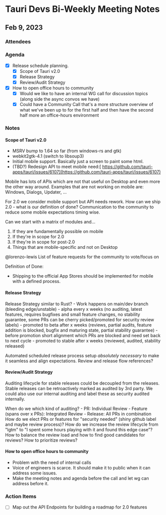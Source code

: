 # Tauri Devs Bi-Weekly Meeting Notes

## Feb 9, 2023

### Attendees

### Agenda

-   [x] Release schedule planning.
    -   [x] Scope of Tauri v2.0
    -   [x] Release Strategy
    -   [x] Review/Audit Strategy
-   [x] How to open office hours to community
    -   [x] Would we like to have an internal WG call for discussion topics
            (along side the async convos we have)
    -   [x] Could have a Community Call that's a more structure overview of what
            we've been up to for the first half and then have the second half
            more an office-hours environment

### Notes

#### Scope of Tauri v2.0

-   MSRV bump to 1.64 so far (from windows-rs and gtk)
-   webkit2gtk-4.1 (switch to libsoup3)
-   Initial mobile support. Basically just a screen to paint some html.
-   (TBD?) Redesign API to meet mobile
    need:[ https://github.com/tauri-apps/tauri/issues/6107](https://github.com/tauri-apps/tauri/issues/6107)

Mobile has lots of APIs which are not that useful on Desktop and even more the
other way around. Examples that are not working on mobile are: Windows, Dialogs,
Updater, ...

For 2.0 we consider mobile support but API needs rework. How can we ship 2.0 -
what is our definition of done? Communication to the community to reduce some
mobile expectations timing wise.

Can we start with a matrix of modules and...

1. If they are fundamentally possible on mobile
2. If they're in scope for 2.0
3. If they're in scope for post-2.0
4. Things that are mobile-specific and not on Desktop

@lorenzo-lewis List of feature requests for the community to vote/focus on

Definition of Done:

-   Shipping to the official App Stores should be implemented for mobile with a
    defined process.

#### Release Strategy

Release Strategy similar to Rust? - Work happens on main/dev branch (bleeding
edge/unstable) - alpha every x weeks (no auditing, latest features, requires
bugfixes and small feature changes, no stability guarantee, some PRs can be
cherry picked/promoted for security review labels) - promoted to beta after x
weeks (reviews, partial audits, feature addition is blocked, bugfix and maturing
state, partial stability guarantee) - before promotion short alignment which PRs
are blocked and need set back to next cycle - promoted to stable after x weeks
(reviewed, audited, stability released)

Automated scheduled release process setup _absolutely necessary_ to make it
seamless and align expectations. Review and release flow references?

#### Review/Audit Strategy

Auditing lifecycle for stable releases could be decoupled from the releases.
Stable releases can be retroactively marked as audited by 3rd party. We could
also use our internal auditing and label these as security audited internally.

When do we which kind of auditing? - PR: Individual Review - Feature (spans over
x PRs): Integrated Review - Release: All PRs in combination How do we elect PRs
or features for "security needed" (shiny github label and maybe review process)?
How do we increase the review lifecycle from "lgtm" to "I spent some hours
playing with it and found this edge case"? How to balance the review load and
how to find good candidates for reviews? How to prioritize reviews?

#### How to open office hours to community

-   Problem with the need of internal calls
-   Voice of engineers is scarce. It should make it to public when it can
    address some issues.
-   Make the meeting notes and agenda before the call and let wg can address
    before it.

### Action Items

-   [ ] Map out the API Endpoints for building a roadmap for 2.0 features
